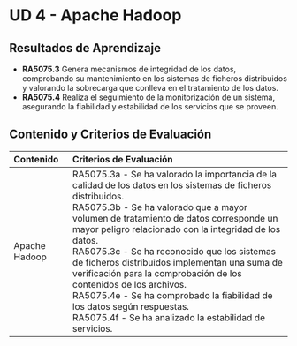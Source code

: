 # UD 4 - Apache Hadoop

## Resultados de Aprendizaje

- **RA5075.3** Genera mecanismos de integridad de los datos, comprobando su mantenimiento en los sistemas de ficheros distribuidos y valorando la sobrecarga que conlleva en el tratamiento de los datos.
-  **RA5075.4** Realiza el seguimiento de la monitorización de un sistema, asegurando la fiabilidad y estabilidad de los servicios que se proveen.

## Contenido y Criterios de Evaluación

| **Contenido** | **Criterios de Evaluación** |
| :-- | :-- |
| Apache Hadoop | RA5075.3a - Se ha valorado la importancia de la calidad de los datos en los sistemas de ficheros distribuidos.<br> RA5075.3b - Se ha valorado que a mayor volumen de tratamiento de datos corresponde un mayor peligro relacionado con la integridad de los datos. <br> RA5075.3c - Se ha reconocido que los sistemas de ficheros distribuidos implementan una suma de verificación para la comprobación de los contenidos de los archivos. <br> RA5075.4e - Se ha comprobado la fiabilidad de los datos según respuestas. <br> RA5075.4f - Se ha analizado la estabilidad de servicios. |
